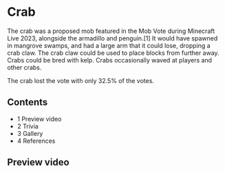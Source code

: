 # Crab
The crab was a proposed mob featured in the Mob Vote during Minecraft Live 2023, alongside the armadillo and penguin.[1] It would have spawned in mangrove swamps, and had a large arm that it could lose, dropping a crab claw. The crab claw could be used to place blocks from further away. Crabs could be bred with kelp. Crabs occasionally waved at players and other crabs.

The crab lost the vote with only 32.5% of the votes.

## Contents
- 1 Preview video
- 2 Trivia
- 3 Gallery
- 4 References

## Preview video




